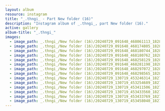 ```yaml
---
layout: album
resource: instagram
title: "_.thngi_ - Part New folder (16)"
description: "Instagram album of _.thngi_, part New folder (16)."
active: gallery
album-title: "_.thngi_"
images:
  - image_path: _.thngi_/New folder (16)/20240729_091648_468061113_18286010515233157_1018628282110705678_n.jpg
  - image_path: _.thngi_/New folder (16)/20240729_091648_468174805_18286010602233157_7350734074845507802_n.jpg
  - image_path: _.thngi_/New folder (16)/20240729_091648_468180744_18286010599233157_8856297438151133185_n.jpg
  - image_path: _.thngi_/New folder (16)/20240729_091648_468180762_18286010629233157_4640359095612530843_n.jpg
  - image_path: _.thngi_/New folder (16)/20240729_091648_468258129_18286010608233157_2001212898666282440_n.jpg
  - image_path: _.thngi_/New folder (16)/20240729_091648_468281198_18286010617233157_3444394896619148257_n.jpg
  - image_path: _.thngi_/New folder (16)/20240729_091648_468297072_18286010548233157_1361381928996252914_n.jpg
  - image_path: _.thngi_/New folder (16)/20240729_091648_468298565_18286010536233157_6927765981722903906_n.jpg
  - image_path: _.thngi_/New folder (16)/20240729_130719_453246314_18271066291233157_4116874563277516718_n.jpg
  - image_path: _.thngi_/New folder (16)/20240729_130719_453254689_18271066255233157_7744877878352620787_n.jpg
  - image_path: _.thngi_/New folder (16)/20240729_130719_453411506_18271066282233157_4546291647377496673_n.jpg
  - image_path: _.thngi_/New folder (16)/20240729_130719_453433560_18271066264233157_8175699011280188940_n.jpg
  - image_path: _.thngi_/New folder (16)/20240729_130719_453433769_18271066246233157_7726210774054775668_n.jpg
  - image_path: _.thngi_/New folder (16)/20240729_130719_453458040_18271066273233157_1362478450021178451_n.jpg
---
```

